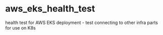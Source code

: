 # aws_eks_health_test
health test for AWS EKS deployment - test connecting to other infra parts for use on K8s
